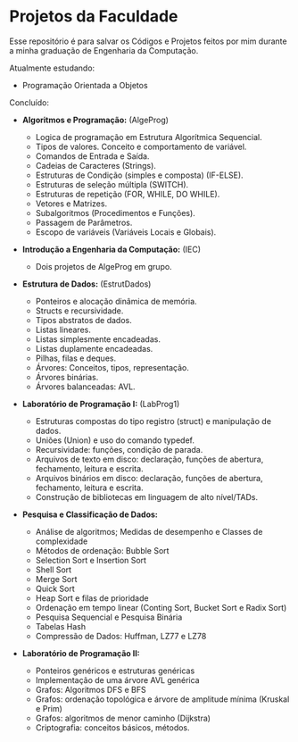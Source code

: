 # Projetos da Faculdade
 Esse repositório é para salvar os Códigos e Projetos feitos por mim durante a minha graduação de Engenharia da Computação.

 Atualmente estudando:
* Programação Orientada a Objetos
   
 Concluído:
* **Algoritmos e Programação:** (AlgeProg)
  * Logica de programação em Estrutura Algorítmica Sequencial.
  * Tipos de valores. Conceito e comportamento de variável.
  * Comandos de Entrada e Saída.
  * Cadeias de Caracteres (Strings).
  * Estruturas de Condição (simples e composta) (IF-ELSE).
  * Estruturas de seleção múltipla (SWITCH).
  * Estruturas de repetição (FOR, WHILE, DO WHILE).
  * Vetores e Matrizes.
  * Subalgoritmos (Procedimentos e Funções).
  * Passagem de Parâmetros.
  * Escopo de variáveis (Variáveis Locais e Globais).

* **Introdução a Engenharia da Computação:** (IEC)
  * Dois projetos de AlgeProg em grupo.

* **Estrutura de Dados:** (EstrutDados)
  * Ponteiros e alocação dinâmica de memória.
  * Structs e recursividade.
  * Tipos abstratos de dados.
  * Listas lineares.
  * Listas simplesmente encadeadas.
  * Listas duplamente encadeadas.
  * Pilhas, filas e deques.
  * Árvores: Conceitos, tipos, representação.
  * Árvores binárias.
  * Árvores balanceadas: AVL.

* **Laboratório de Programação I:** (LabProg1)
  * Estruturas compostas do tipo registro (struct) e manipulação de dados.
  * Uniões (Union) e uso do comando typedef.
  * Recursividade: funções, condição de parada.
  * Arquivos de texto em disco: declaração, funções de abertura, fechamento, leitura e escrita.
  * Arquivos binários em disco: declaração, funções de abertura, fechamento, leitura e escrita.
  * Construção de bibliotecas em linguagem de alto nível/TADs.
  
* **Pesquisa e Classificação de Dados:**
  * Análise de algoritmos; Medidas de desempenho e Classes de complexidade
  * Métodos de ordenação: Bubble Sort
  * Selection Sort e Insertion Sort
  * Shell Sort
  * Merge Sort
  * Quick Sort
  * Heap Sort e filas de prioridade
  * Ordenação em tempo linear (Conting Sort, Bucket Sort e Radix Sort)
  * Pesquisa Sequencial e Pesquisa Binária
  * Tabelas Hash
  * Compressão de Dados: Huffman, LZ77 e LZ78
  
  
* **Laboratório de Programação II:**
  * Ponteiros genéricos e estruturas genéricas
  * Implementação de uma árvore AVL genérica
  * Grafos: Algoritmos DFS e BFS
  * Grafos: ordenação topológica e árvore de amplitude mínima (Kruskal e Prim)
  * Grafos: algoritmos de menor caminho (Dijkstra)
  * Criptografia: conceitos básicos, métodos.

